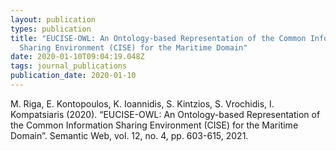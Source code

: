 ```yaml
---
layout: publication
types: publication
title: "EUCISE-OWL: An Ontology-based Representation of the Common Information
  Sharing Environment (CISE) for the Maritime Domain"
date: 2020-01-10T09:04:19.048Z
tags: journal_publications
publication_date: 2020-01-10
---
```

M. Riga, E. Kontopoulos, K. Ioannidis, S. Kintzios, S. Vrochidis, I. Kompatsiaris (2020). “EUCISE-OWL: An Ontology-based Representation of the Common Information Sharing Environment (CISE) for the Maritime Domain”. Semantic Web, vol. 12, no. 4, pp. 603-615, 2021.